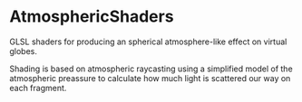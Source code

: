 # AtmosphericShaders
GLSL shaders for producing an spherical atmosphere-like effect on virtual globes.

Shading is based on atmospheric raycasting using a simplified model of the atmospheric preassure to calculate how much light is scattered our way on each fragment.
